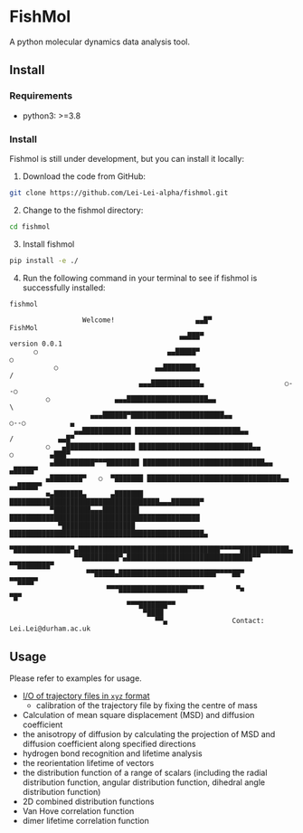# FishMol
A python molecular dynamics data analysis tool.

## Install
### Requirements
- python3: >=3.8

### Install
Fishmol is still under development, but you can install it locally:

1. Download the code from GitHub:
```bash
git clone https://github.com/Lei-Lei-alpha/fishmol.git
```
2. Change to the fishmol directory:
```bash
cd fishmol
```

3. Install fishmol
```bash
pip install -e ./
```
4. Run the following command in your terminal to see if fishmol is successfully installed:
```bash
fishmol
```

                      Welcome!                    ▄▄█▀                  FishMol
                                              ▄▄███▀                 version 0.0.1
          ○                                ▄▄█████▀                          ○
               ○                        ▄▄████████▄                         /
                                    ▄▄▄████████████▄                    ○--○
             ○                ▄▄▄████████████████████▄▄                     \ 
                        ▄▄▄██████▀███████████████████████▄▄                  ○--○           ▄
                    ▄▄████████████ ██████████████████████████▄▄             /           ▄▄█▀
             ○   ▄█████████████████ ████████████████████████████▄▄         ○         ▄███▀
              ▄██████████▀▀▀████████ ██████████████████████████████▄▄             ▄█████▀
             ▄████████▀   ○  ▀███████ █████████████████████████████████▄▄      ▄▄█████▀
             ■▄███████▄      ▄███████ █████████████████████████████████████▄▄▄███████▀
              ▀█████████▄▄▄█████████ ███████████████████████████████████████████████
                ▀██████████████████ ████████████████████████████████████████████████▄
                  ▀██████████████▀▄███████████████████████████████████▀▀▀▀▀████████████▄
                    ▀▀█████████▀▄███████████████████████████████▀▀           ▀▀████████▀
                       ▀▀█████▄████████████████████████▀▀▀▀██▀                 ▀▀████▀
                            ▀▀▀█████████████████▀▀▀▀        ▀■                    ▀█▀
                                 ▀▀▀███████▀▀
                                     ▀████
                                        ▀▀▄                Contact: Lei.Lei@durham.ac.uk


## Usage
Please refer to examples for usage.
  - [I/O of trajectory files in `xyz` format](https://github.com/Lei-Lei-alpha/fishmol/blob/master/examples/trajectory_IO.ipynb)
    - calibration of the trajectory file by fixing the centre of mass
  - Calculation of mean square displacement (MSD) and diffusion coefficient
  - the anisotropy of diffusion by calculating the projection of MSD and diffusion coefficient along specified directions
  - hydrogen bond recognition and lifetime analysis
  - the reorientation lifetime of vectors
  - the distribution function of a range of scalars (including the radial distribution function, angular distribution function, dihedral angle distribution function)
  - 2D combined distribution functions
  - Van Hove correlation function
  - dimer lifetime correlation function
